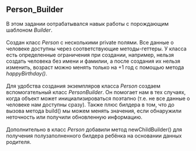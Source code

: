 ## Person_Builder

В этом задании оотрабатывался навык работы с порождающим шаблоном *Builder*.
</br> </br>
Создан класс *Person* с несколькими private полями. Все данные о человеке доступны через соответствующие методы-геттеры.
У класса есть определенные ограничения при создании,
например, нельзя создать человека без имени и фамилии, а после создания их нельзя изменить, возраст можно менять только на +1 год с помощью  метода *happyBirthday()*.
</br></br>Для удобства создания экземпляров класса *Person* создаем вспомогательный класс *PersonBuilder*.
Он помогает нам в тех случаях, когда объект может инициализироваться поэтапно (т.е. не все данные о человеке нам доступны сразу). 
Также плюс билдера в том, что до вызова метода build() мы можем менять значения, если обнаружили неточность или получили обновленную информацию.
</br> </br>
Дополнительно в класс *Person* добавили метод newChildBuilder() для получения полузаполненного билдера ребёнка на основании данных родителя.
